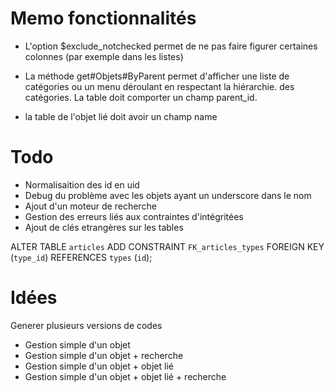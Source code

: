 
# Memo fonctionnalités

- L'option $exclude_notchecked permet de ne pas faire figurer certaines colonnes (par exemple dans les listes)

- La méthode get#Objets#ByParent permet d'afficher une liste de catégories ou un menu déroulant en respectant la hiérarchie.
des catégories. La table doit comporter un champ parent_id.

- la table de l'objet lié doit avoir un champ name


# Todo
+ Normalisaition des id en uid
+ Debug du problème avec les objets ayant un underscore dans le nom
+ Ajout d'un moteur de recherche
+ Gestion des erreurs liés aux contraintes d'intégritées
+ Ajout de clés etrangères sur les tables

ALTER TABLE `articles`
	ADD CONSTRAINT `FK_articles_types` FOREIGN KEY (`type_id`) REFERENCES `types` (`id`);


# Idées
Generer plusieurs versions de codes 
 - Gestion simple d'un objet  
 - Gestion simple d'un objet + recherche
 - Gestion simple d'un objet + objet lié
 - Gestion simple d'un objet + objet lié + recherche





